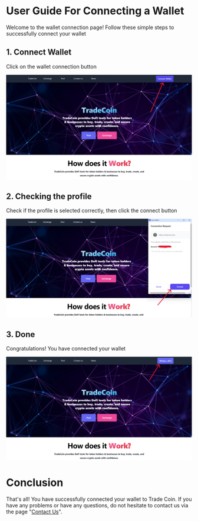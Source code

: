 # User Guide For Connecting a Wallet

Welcome to the wallet connection page! Follow these simple steps to successfully connect your wallet

## 1. Connect Wallet

Click on the wallet connection button

![button](./connectwalletimages/1.png)

## 2. Checking the profile

Check if the profile is selected correctly, then click the connect button

![button](./connectwalletimages/2.png)

## 3. Done

Congratulations! You have connected your wallet

![button](./connectwalletimages/3.png)

# Conclusion

That's all! You have successfully connected your wallet to Trade Coin. If you have any problems or have any questions, do not hesitate to contact us via the page "[Contact Us](./howdoesitwork/contact-us-page.md)".
